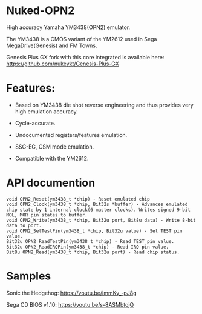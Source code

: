 # Nuked-OPN2
High accuracy Yamaha YM3438(OPN2) emulator.

The YM3438 is a CMOS variant of the YM2612 used in Sega MegaDrive(Genesis) and FM Towns.

Genesis Plus GX fork with this core integrated is available here: https://github.com/nukeykt/Genesis-Plus-GX

# Features:
- Based on YM3438 die shot reverse engineering and thus provides very high emulation accuracy.

- Cycle-accurate.

- Undocumented registers/features emulation.
- SSG-EG, CSM mode emulation.
- Compatible with the YM2612.

# API documention
```
void OPN2_Reset(ym3438_t *chip) - Reset emulated chip
void OPN2_Clock(ym3438_t *chip, Bit32s *buffer) - Advances emulated chip state by 1 internal clock(6 master clocks). Writes signed 9-bit MOL, MOR pin states to buffer. 
void OPN2_Write(ym3438_t *chip, Bit32u port, Bit8u data) - Write 8-bit data to port.
void OPN2_SetTestPin(ym3438_t *chip, Bit32u value) - Set TEST pin value.
Bit32u OPN2_ReadTestPin(ym3438_t *chip) - Read TEST pin value.
Bit32u OPN2_ReadIRQPin(ym3438_t *chip) - Read IRQ pin value.
Bit8u OPN2_Read(ym3438_t *chip, Bit32u port) - Read chip status.
```

# Samples
Sonic the Hedgehog:
https://youtu.be/ImmKy_-pJ8g

Sega CD BIOS v1.10:
https://youtu.be/s-8ASMbtojQ


